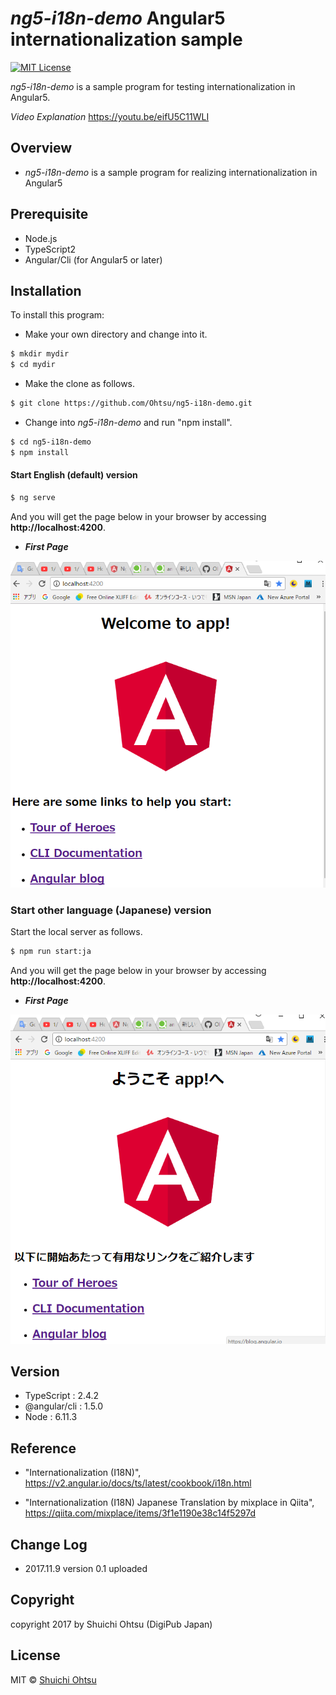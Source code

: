 

# _ng5-i18n-demo_ Angular5 internationalization sample
[![MIT License](http://img.shields.io/badge/license-MIT-blue.svg?style=flat)](LICENSE)


_ng5-i18n-demo_ is a sample program for testing internationalization in Angular5.

_Video Explanation_
<https://youtu.be/eifU5C11WLI>


## Overview 
   - _ng5-i18n-demo_ is a sample program for realizing internationalization in Angular5


## Prerequisite

   - Node.js
   - TypeScript2
   - Angular/Cli (for Angular5 or later)


## Installation


To install this program:

   - Make your own directory and change into it.

```bash
$ mkdir mydir
$ cd mydir
```
   - Make the clone as follows.

```bash
$ git clone https://github.com/Ohtsu/ng5-i18n-demo.git 
```

   - Change into _ng5-i18n-demo_ and run "npm install".

```bash
$ cd ng5-i18n-demo
$ npm install 
```


#### Start English (default) version


```bash
$ ng serve
```
And you will get the page below in your browser by accessing **http://localhost:4200**.  

  - ***First Page*** 

  <img src="https://raw.githubusercontent.com/Ohtsu/images/master/ng5-i18n-demo/ng5-i18n-demo_en-page_01.png" width= "640" >



### Start other language (Japanese) version 
Start the local server as follows. 

```bash
$ npm run start:ja
```

And you will get the page below in your browser by accessing **http://localhost:4200**.  

  - ***First Page*** 

  <img src="https://raw.githubusercontent.com/Ohtsu/images/master/ng5-i18n-demo/ng5-i18n-demo_ja-page_01.png" width= "640" >



## Version

   - TypeScript         : 2.4.2
   - @angular/cli       : 1.5.0
   - Node               : 6.11.3


## Reference

- "Internationalization (I18N)",
<https://v2.angular.io/docs/ts/latest/cookbook/i18n.html>

- "Internationalization (I18N) Japanese Translation by mixplace in Qiita",
<https://qiita.com/mixplace/items/3f1e1190e38c14f5297d>

## Change Log

 - 2017.11.9 version 0.1 uploaded 

## Copyright

copyright 2017 by Shuichi Ohtsu (DigiPub Japan)


## License

MIT © [Shuichi Ohtsu](mailto:ohtsu@digipub-net.com)
